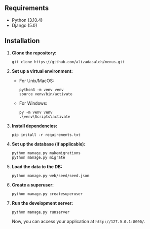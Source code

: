## Requirements

- Python (3.10.4)
- Django (5.0)

## Installation

1. **Clone the repository:**

   ```
   git clone https://github.com/alizadasaleh/menus.git
   ```

2. **Set up a virtual environment:**

   - For Unix/MacOS:

     ```
     python3 -m venv venv
     source venv/bin/activate
     ```

   - For Windows:

     ```
     py -m venv venv
     .\venv\Scripts\activate
     ```

3. **Install dependencies:**

   ```
   pip install -r requirements.txt
   ```

4. **Set up the database (if applicable):**

   ```
   python manage.py makemigrations
   python manage.py migrate
   ```
5. **Load the data to the DB:**

   ```
   python manage.py web/seed/seed.json 
   ```
6. **Create a superuser:**

   ```
   python manage.py createsuperuser
   ```

7. **Run the development server:**

   ```
   python manage.py runserver
   ```

   Now, you can access your application at `http://127.0.0.1:8000/`.


